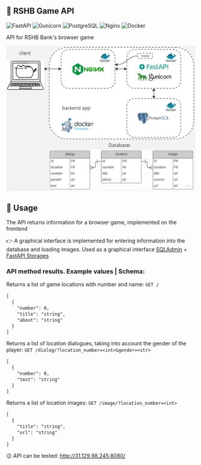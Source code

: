 ## 👾 RSHB Game API
![FastAPI](https://img.shields.io/badge/FastAPI-blue)
![Gunicorn](https://img.shields.io/badge/Gunicorn-green)
![PostgreSQL](https://img.shields.io/badge/PostgreSQL-blue)
![Nginx](https://img.shields.io/badge/Nginx-green)
![Docker](https://img.shields.io/badge/Docker-blue)

АPI for RSHB Bank's browser game

<img src="https://github.com/StefanEpic/fastapi_rshb_hakaton/blob/main/src/media/001.jpg" width="600">

## 🚀 Usage
The API returns information for a browser game, implemented on the frontend

👉 A graphical interface is implemented for entering information into the database and loading images.
Used as a graphical interface [SQLAdmin](https://github.com/aminalaee/sqladmin) + [FastAPI Storages](https://github.com/aminalaee/fastapi-storages)

### API method results. Example values | Schema:
Returns a list of game locations with number and name:
`GET /`
```
[
  {
    "number": 0,
    "title": "string",
    "about": "string"
  }
]
```
Returns a list of location dialogues, taking into account the gender of the player:
`GET /dialog/?location_number=<int>&gender=<str>`
```
[
  {
    "number": 0,
    "text": "string"
  }
]
```
Returns a list of location images:
`GET /image/?location_number=<int>`
```
[
  {
    "title": "string",
    "url": "string"
  }
]
```

😉 API can be tested: http://31.129.98.245:8080/
